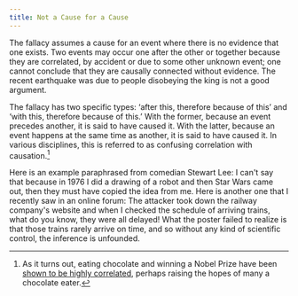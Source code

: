```yaml
---
title: Not a Cause for a Cause
---
```


The fallacy assumes a cause for an event where there is no evidence that one exists. Two events may occur one after the other or together because they are correlated, by accident or due to some other unknown event; one cannot conclude that they are causally connected without evidence. The recent earthquake was due to people disobeying the king is not a good argument.

The fallacy has two specific types: ‘after this, therefore because of this’ and ‘with this, therefore because of this.’ With the former, because an event precedes another, it is said to have caused it. With the latter, because an event happens at the same time as another, it is said to have caused it. In various disciplines, this is referred to as confusing correlation with causation.[^4]

Here is an example paraphrased from comedian Stewart Lee: I can't say that because in 1976 I did a drawing of a robot and then Star Wars came out, then they must have copied the idea from me. Here is another one that I recently saw in an online forum: The attacker took down the railway company's website and when I checked the schedule of arriving trains, what do you know, they were all delayed! What the poster failed to realize is that those trains rarely arrive on time, and so without any kind of scientific control, the inference is unfounded.

[^4]: As it turns out, eating chocolate and winning a Nobel Prize have been [shown to be highly correlated](https://bbc.co.uk/news/magazine-20356613), perhaps raising the hopes of many a chocolate eater. 
